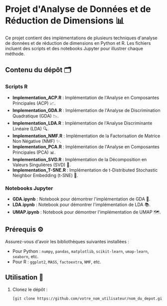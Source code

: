# Projet d'Analyse de Données et de Réduction de Dimensions 📊

Ce projet contient des implémentations de plusieurs techniques d'analyse de données et de réduction de dimensions en Python et R. Les fichiers incluent des scripts et des notebooks Jupyter pour illustrer chaque méthode.

## Contenu du dépôt 🗂️

### Scripts R
- **Implementation_ACP.R** : Implémentation de l'Analyse en Composantes Principales (ACP) 📈.
- **Implementation_GDA.R** : Implémentation de l'Analyse de Discrimination Quadratique (GDA) 📉.
- **Implementation_LDA.R** : Implémentation de l'Analyse Discriminante Linéaire (LDA) 🔍.
- **Implementation_NMF.R** : Implémentation de la Factorisation de Matrice Non Négative (NMF) ✨.
- **Implementation_PCA.R** : Implémentation de l'Analyse en Composantes Principales (PCA) 📊.
- **Implementation_SVD.R** : Implémentation de la Décomposition en Valeurs Singulières (SVD) 🔑.
- **Implementation_T-SNE.R** : Implémentation de t-Distributed Stochastic Neighbor Embedding (t-SNE) 🌌.

### Notebooks Jupyter
- **GDA.ipynb** : Notebook pour démontrer l'implémentation de GDA 📖.
- **LDA.ipynb** : Notebook pour démontrer l'implémentation de LDA 📚.
- **UMAP.ipynb** : Notebook pour démontrer l'implémentation de UMAP 🗺️.

## Prérequis ⚙️

Assurez-vous d'avoir les bibliothèques suivantes installées :
- Pour Python : `numpy`, `pandas`, `matplotlib`, `scikit-learn`, `umap-learn`, `seaborn`, etc.
- Pour R : `ggplot2`, `MASS`, `factoextra`, `NMF`, etc.

## Utilisation 🚀

1. Clonez le dépôt :
   ```bash
   [git clone https://github.com/votre_nom_utilisateur/nom_du_depot.git](https://github.com/raydelacroix/DATA_SCIENCE_technique_de_reduction_de_dimension_en_ML.git)
